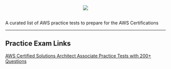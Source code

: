 <center><img src="http://berytech.org/wp-content/uploads/2015/11/amazon-aws-logo.jpg"></center>
<br>

A curated list of AWS practice tests to prepare for the AWS Certifications

---

<h2>Practice Exam Links</h2>

[AWS Certified Solutions Architect Associate Practice Tests with 200+ Questions](https://www.udemy.com/course/aws-certified-solutions-architect-associate-practice-tests-latest/?couponCode=10A56EBDE0A26A3C9D7C)
